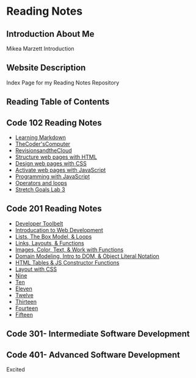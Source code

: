 
# Reading Notes

## Introduction About Me

Mikea Marzett Introduction

## Website Description

Index Page for my Reading Notes Repository

## Reading Table of Contents

## Code 102 Reading Notes

- [Learning Markdown](https://github.com/MMarzCodeFellows/reading-notes/blob/main/102/102-01Learning%20Markdown.md)
- [TheCoder'sComputer](https://github.com/MMarzCodeFellows/reading-notes/blob/main/102/102-02The%20Coder's%20Computer.md)
- [RevisionsandtheCloud](https://github.com/MMarzCodeFellows/reading-notes/blob/main/102/102-03Revisions%20and%20The%20Cloud.md)
- [Structure web pages with HTML](https://github.com/MMarzCodeFellows/reading-notes/blob/main/102/102-04Structurewebpageswith.html)
- [Design web pages with CSS](102/102-05.md)
- [Activate web pages with JavaScript](102/102-06.md)
- [Programming with JavaScript](102/102-07.md)
- [Operators and loops](102/102-08.md)
- [Stretch Goals Lab 3](102/102stretchgoal.md)

## Code 201 Reading Notes

- [Developer Toolbelt](201/201-01.md)
- [Introducation to Web Development](201/201-02.md)
- [Lists, The Box Model, & Loops](201/201-03.md)
- [Links, Layouts, & Functions](201/201-04.md)
- [Images, Color, Text, & Work with Functions](201/201-05.md)
- [Domain Modeling, Intro to DOM, & Object Literal Notation](201/201-06.md)
- [HTML Tables & JS Constructor Functions](201/201-07.md)
- [Layout with CSS](201/201-08.md)
- [Nine](201/201-09.md)
- [Ten](201/201-10.md)
- [Eleven](201/201-11.md)
- [Twelve](201/201-12.md)
- [Thirteen](201/201-13.md)
- [Fourteen](201/201-14.md)
- [Fifteen](201/201-15.md)

## Code 301- Intermediate Software Development

## Code 401- Advanced Software Development

Excited